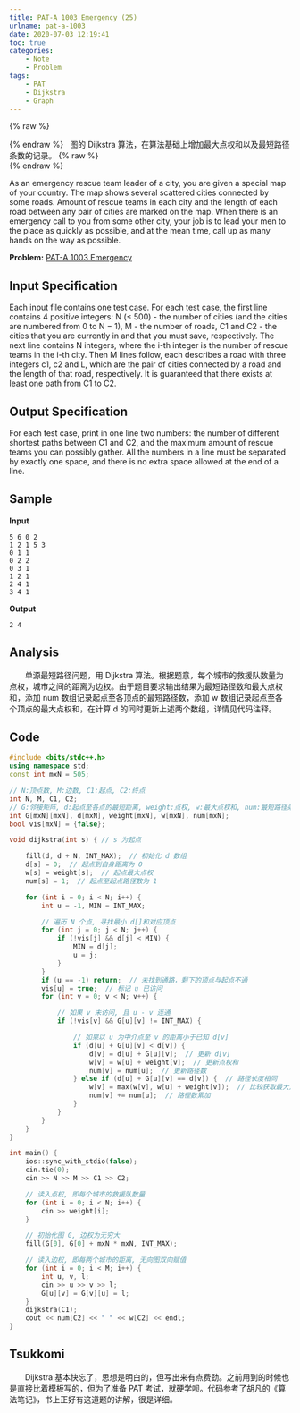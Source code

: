 ```yaml
---
title: PAT-A 1003 Emergency (25)
urlname: pat-a-1003
date: 2020-07-03 12:19:41
toc: true
categories:
    - Note
    - Problem
tags:
    - PAT
    - Dijkstra
    - Graph
---
```


{% raw %}<article class="message is-warning"><div class="message-body">{% endraw %}
<span class="icon"><i class="fa fa-exclamation-triangle mr-2"></i></span>&nbsp;&nbsp;图的 Dijkstra 算法，在算法基础上增加最大点权和以及最短路径条数的记录。
{% raw %}</div></article>{% endraw %}

As an emergency rescue team leader of a city, you are given a special map of your country. The map shows several scattered cities connected by some roads. Amount of rescue teams in each city and the length of each road between any pair of cities are marked on the map. When there is an emergency call to you from some other city, your job is to lead your men to the place as quickly as possible, and at the mean time, call up as many hands on the way as possible.

<!--more-->

**Problem:**&nbsp;[PAT-A 1003 Emergency](https://pintia.cn/problem-sets/994805342720868352/problems/994805523835109376 "PAT-A 1003 Emergency")


## Input Specification

Each input file contains one test case. For each test case, the first line contains 4 positive integers: N (≤ 500) - the number of cities (and the cities are numbered from 0 to N − 1), M - the number of roads, C1 and C2 - the cities that you are currently in and that you must save, respectively. The next line contains N integers, where the i-th integer is the number of rescue teams in the i-th city. Then M lines follow, each describes a road with three integers c​1, c2 and L, which are the pair of cities connected by a road and the length of that road, respectively. It is guaranteed that there exists at least one path from C​1 to C2.

## Output Specification

For each test case, print in one line two numbers: the number of different shortest paths between C1 and C2, and the maximum amount of rescue teams you can possibly gather. All the numbers in a line must be separated by exactly one space, and there is no extra space allowed at the end of a line.

## Sample

**Input**
```
5 6 0 2
1 2 1 5 3
0 1 1
0 2 2
0 3 1
1 2 1
2 4 1
3 4 1
```

**Output**
```
2 4
```

## Analysis

&emsp;&emsp;单源最短路径问题，用 Dijkstra 算法。根据题意，每个城市的救援队数量为点权，城市之间的距离为边权。由于题目要求输出结果为最短路径数和最大点权和，添加 num 数组记录起点至各顶点的最短路径数，添加 w 数组记录起点至各个顶点的最大点权和，在计算 d 的同时更新上述两个数组，详情见代码注释。

## Code

``` cpp
#include <bits/stdc++.h>
using namespace std;
const int mxN = 505;

// N:顶点数, M:边数, C1:起点, C2:终点
int N, M, C1, C2;
// G:邻接矩阵, d:起点至各点的最短距离, weight:点权, w:最大点权和, num:最短路径条数
int G[mxN][mxN], d[mxN], weight[mxN], w[mxN], num[mxN];
bool vis[mxN] = {false};

void dijkstra(int s) { // s 为起点

    fill(d, d + N, INT_MAX);  // 初始化 d 数组
    d[s] = 0;  // 起点到自身距离为 0
    w[s] = weight[s];  // 起点最大点权
    num[s] = 1;  // 起点至起点路径数为 1

    for (int i = 0; i < N; i++) {
        int u = -1, MIN = INT_MAX;

        // 遍历 N 个点, 寻找最小 d[]和对应顶点
        for (int j = 0; j < N; j++) {
            if (!vis[j] && d[j] < MIN) {
                MIN = d[j];
                u = j;
            }
        }
        if (u == -1) return;  // 未找到通路，剩下的顶点与起点不通
        vis[u] = true;  // 标记 u 已访问
        for (int v = 0; v < N; v++) {

            // 如果 v 未访问, 且 u - v 连通
            if (!vis[v] && G[u][v] != INT_MAX) {

                // 如果以 u 为中介点至 v 的距离小于已知 d[v]
                if (d[u] + G[u][v] < d[v]) {
                    d[v] = d[u] + G[u][v];  // 更新 d[v]
                    w[v] = w[u] + weight[v];  // 更新点权和
                    num[v] = num[u];  // 更新路径数
                } else if (d[u] + G[u][v] == d[v]) {  // 路径长度相同
                    w[v] = max(w[v], w[u] + weight[v]);  // 比较获取最大点权
                    num[v] += num[u];  // 路径数累加
                }
            }
        }
    }
}

int main() {
    ios::sync_with_stdio(false);
    cin.tie(0);
    cin >> N >> M >> C1 >> C2;

    // 读入点权, 即每个城市的救援队数量
    for (int i = 0; i < N; i++) {
        cin >> weight[i];
    }

    // 初始化图 G, 边权为无穷大
    fill(G[0], G[0] + mxN * mxN, INT_MAX);

    // 读入边权, 即每两个城市的距离, 无向图双向赋值
    for (int i = 0; i < M; i++) {
        int u, v, l;
        cin >> u >> v >> l;
        G[u][v] = G[v][u] = l;
    }
    dijkstra(C1);
    cout << num[C2] << " " << w[C2] << endl;
}
```

## Tsukkomi

&emsp;&emsp;Dijkstra 基本快忘了，思想是明白的，但写出来有点费劲。之前用到的时候也是直接比着模板写的，但为了准备 PAT 考试，就硬学呗。代码参考了胡凡的《算法笔记》，书上正好有这道题的讲解，很是详细。

